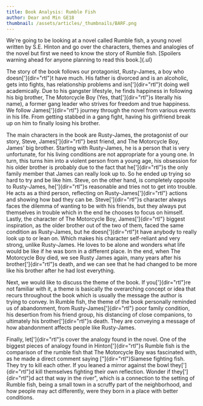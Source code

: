 ```yaml
---
title: Book Analysis: Rumble Fish
author: Dear and Min GE18
thumbnail: /assets/articles/_thumbnails/BARF.png
---
```


We're going to be looking at a novel called Rumble fish, a young novel
written by S.E. Hinton and go over the characters, themes and analogies
of the novel but first we need to know the story of Rumble fish.
[Spoilers warning ahead for anyone planning to read this book.]{.ul}

The story of the book follows our protagonist, Rusty-James, a boy who
doesn[']{dir="rtl"}t have much. His father is divorced and is an
alcoholic, gets into fights, has relationship problems and
isn[']{dir="rtl"}t doing well academically. Due to his gangster
lifestyle, he finds happiness in following his big brother, The
Motorcycle Boy (Yes, that[']{dir="rtl"}s literally his name), a former
gang leader who strives for freedom and true happiness. We follow
James[']{dir="rtl"} journey through the novel from various events in his
life. From getting stabbed in a gang fight, having his girlfriend break
up on him to finally losing his brother.

The main characters in the book are Rusty-James, the protagonist of our
story, Steve, James[']{dir="rtl"} best friend, and The Motorcycle Boy,
James\' big brother. Starting with Rusty-James, he is a person that is
very unfortunate, for his living conditions are not appropriate for a
young one. In turn, this turns him into a violent person from a young
age, his obsession for his older brother is probably due to the fact
that he[']{dir="rtl"}s the only family member that James can really look
up to. So he ended up trying so hard to try and be like him. Steve, on
the other hand, is completely opposite to Rusty-James, he[']{dir="rtl"}s
reasonable and tries not to get into trouble. He acts as a third person,
reflecting on Rusty-James[']{dir="rtl"} actions and showing how bad they
can be. Steve[']{dir="rtl"}s character always faces the dilemma of
wanting to be with his friends, but they always put themselves in
trouble which in the end he chooses to focus on himself. Lastly, the
character of The Motorcycle Boy, James[']{dir="rtl"} biggest
inspiration, as the older brother out of the two of them, faced the same
condition as Rusty-James, but he doesn[']{dir="rtl"}t have anybody to
really look up to or lean on. Which makes his character self-reliant and
very strong, unlike Rusty-James. He loves to be alone and wonders what
life would be like if he was born in a different place. In the end, when
The Motorcycle Boy died, we see Rusty James again, many years after his
brother[']{dir="rtl"}s death, and we can see that he had changed to be
more like his brother after he had lost everything.

Next, we would like to discuss the theme of the book. If
you[']{dir="rtl"}re not familiar with it, a theme is basically the
overarching concept or idea that recurs throughout the book which is
usually the message the author is trying to convey. In Rumble fish, the
theme of the book personally reminded us of abandonment, from
Rusty-James[']{dir="rtl"} poor family condition, his desertion from his
friend group, his distancing of close companions, to ultimately his
brother[']{dir="rtl"}s death. They are conveying a message of how
abandonment affects people like Rusty-James.

Finally, let[']{dir="rtl"}s cover the analogy found in the novel. One of
the biggest pieces of analogy found in Hinton[']{dir="rtl"}s Rumble fish
is the comparison of the rumble fish that The Motorcycle Boy was
fascinated with, as he made a direct comment saying
["]{dir="rtl"}Siamese fighting fish. They try to kill each other. If you
leaned a mirror against the bowl they[']{dir="rtl"}d kill themselves
fighting their own reflection. Wonder if they[']{dir="rtl"}d act that
way in the river", which is a connection to the setting of Rumble fish,
being a small town in a scruffy part of the neighborhood, and how people
may act differently, were they born in a place with better conditions.

